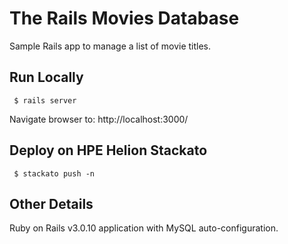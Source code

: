 The Rails Movies Database
=========================

Sample Rails app to manage a list of movie titles.

Run Locally
-----------

     $ rails server
    
Navigate browser to: http://localhost:3000/

Deploy on HPE Helion Stackato
-----------------------------

     $ stackato push -n

Other Details
-------------

Ruby on Rails v3.0.10 application with MySQL auto-configuration.

